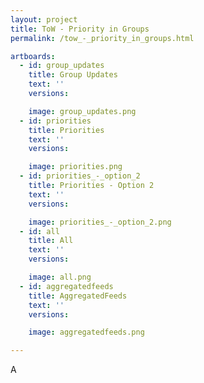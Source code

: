 ```yaml
---
layout: project
title: ToW - Priority in Groups
permalink: /tow_-_priority_in_groups.html

artboards:
  - id: group_updates
    title: Group Updates
    text: ''
    versions: 

    image: group_updates.png
  - id: priorities
    title: Priorities
    text: ''
    versions: 

    image: priorities.png
  - id: priorities_-_option_2
    title: Priorities - Option 2
    text: ''
    versions: 

    image: priorities_-_option_2.png
  - id: all
    title: All
    text: ''
    versions: 

    image: all.png
  - id: aggregatedfeeds
    title: AggregatedFeeds
    text: ''
    versions: 

    image: aggregatedfeeds.png

---
```

<p>A</p>
